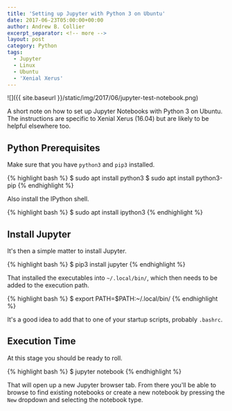```yaml
---
title: 'Setting up Jupyter with Python 3 on Ubuntu'
date: 2017-06-23T05:00:00+00:00
author: Andrew B. Collier
excerpt_separator: <!-- more -->
layout: post
category: Python
tags:
  - Jupyter
  - Linux
  - Ubuntu
  - 'Xenial Xerus'
---
```


![]({{ site.baseurl }}/static/img/2017/06/jupyter-test-notebook.png)

A short note on how to set up Jupyter Notebooks with Python 3 on Ubuntu. The instructions are specific to Xenial Xerus (16.04) but are likely to be helpful elsewhere too.

<!-- more -->

## Python Prerequisites

Make sure that you have `python3` and `pip3` installed.

{% highlight bash %}
$ sudo apt install python3
$ sudo apt install python3-pip
{% endhighlight %}

Also install the IPython shell.

{% highlight bash %}
$ sudo apt install ipython3
{% endhighlight %}

## Install Jupyter

It's then a simple matter to install Jupyter.

{% highlight bash %}
$ pip3 install jupyter
{% endhighlight %}

That installed the executables into `~/.local/bin/`, which then needs to be added to the execution path.

{% highlight bash %}
$ export PATH=$PATH:~/.local/bin/
{% endhighlight %}

It's a good idea to add that to one of your startup scripts, probably `.bashrc`.

## Execution Time

At this stage you should be ready to roll.

{% highlight bash %}
$ jupyter notebook
{% endhighlight %}

That will open up a new Jupyter browser tab. From there you'll be able to browse to find existing notebooks or create a new notebook by pressing the `New` dropdown and selecting the notebook type.

